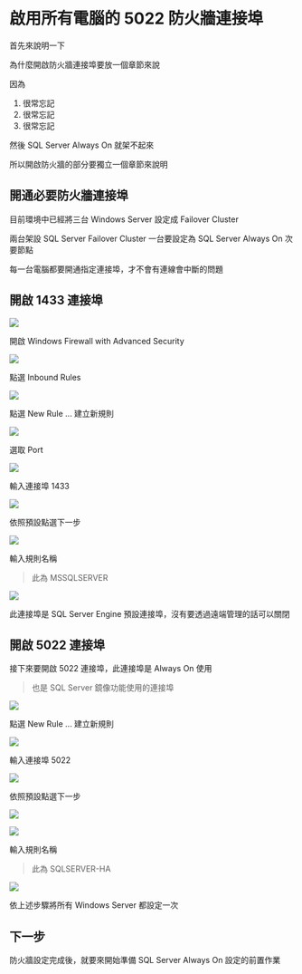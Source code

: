 # 啟用所有電腦的 5022 防火牆連接埠

首先來說明一下

為什麼開啟防火牆連接埠要放一個章節來說

因為

1. 很常忘記
2. 很常忘記
3. 很常忘記

然後 SQL Server Always On 就架不起來

所以開啟防火牆的部分要獨立一個章節來說明

## 開通必要防火牆連接埠

目前環境中已經將三台 Windows Server 設定成 Failover Cluster

兩台架設 SQL Server Failover Cluster 一台要設定為 SQL Server Always On 次要節點

每一台電腦都要開通指定連接埠，才不會有連線會中斷的問題

## 開啟 1433 連接埠

![](https://raw.githubusercontent.com/txstudio/2020-12th-ironman/master/images/25/screenshot-01-a.png)

開啟 Windows Firewall with Advanced Security

![](https://raw.githubusercontent.com/txstudio/2020-12th-ironman/master/images/25/screenshot-02.png)

點選 Inbound Rules

![](https://raw.githubusercontent.com/txstudio/2020-12th-ironman/master/images/25/screenshot-03.png)

點選 New Rule ... 建立新規則

![](https://raw.githubusercontent.com/txstudio/2020-12th-ironman/master/images/25/screenshot-04.png)

選取 Port

![](https://raw.githubusercontent.com/txstudio/2020-12th-ironman/master/images/25/screenshot-05.png)

輸入連接埠 1433

![](https://raw.githubusercontent.com/txstudio/2020-12th-ironman/master/images/25/screenshot-06.png)

依照預設點選下一步

![](https://raw.githubusercontent.com/txstudio/2020-12th-ironman/master/images/25/screenshot-07.png)

輸入規則名稱

> 此為 MSSQLSERVER

![](https://raw.githubusercontent.com/txstudio/2020-12th-ironman/master/images/25/screenshot-08.png)

此連接埠是 SQL Server Engine 預設連接埠，沒有要透過遠端管理的話可以關閉

## 開啟 5022 連接埠

接下來要開啟 5022 連接埠，此連接埠是 Always On 使用

> 也是 SQL Server 鏡像功能使用的連接埠

![](https://raw.githubusercontent.com/txstudio/2020-12th-ironman/master/images/25/screenshot-09.png)

點選 New Rule ... 建立新規則

![](https://raw.githubusercontent.com/txstudio/2020-12th-ironman/master/images/25/screenshot-10.png)

輸入連接埠 5022

![](https://raw.githubusercontent.com/txstudio/2020-12th-ironman/master/images/25/screenshot-11.png)

依照預設點選下一步

![](https://raw.githubusercontent.com/txstudio/2020-12th-ironman/master/images/25/screenshot-12.png)

![](https://raw.githubusercontent.com/txstudio/2020-12th-ironman/master/images/25/screenshot-13.png)

輸入規則名稱

> 此為 SQLSERVER-HA

![](https://raw.githubusercontent.com/txstudio/2020-12th-ironman/master/images/25/screenshot-14.png)

依上述步驟將所有 Windows Server 都設定一次

## 下一步

防火牆設定完成後，就要來開始準備 SQL Server Always On 設定的前置作業



